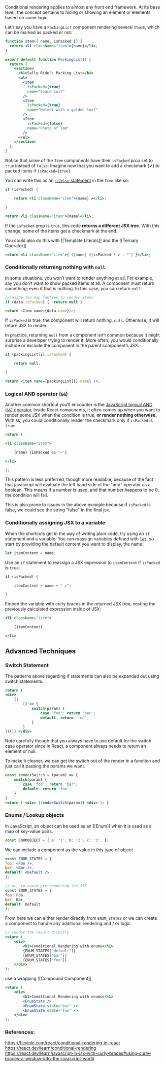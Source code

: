 Conditional rendering applies to almost any front end framework. At its base level, the concept pertains to hiding or showing an element or elements based on some logic.

Let’s say you have a `PackingList` component rendering several `Item`s, which can be marked as packed or not:

```jsx
function Item({ name, isPacked }) {
  return <li className="item">{name}</li>;
}

export default function PackingList() {
  return (
    <section>
      <h1>Sally Ride's Packing List</h1>
      <ul>
        <Item 
          isPacked={true} 
          name="Space suit" 
        />
        <Item 
          isPacked={true} 
          name="Helmet with a golden leaf" 
        />
        <Item 
          isPacked={false} 
          name="Photo of Tam" 
        />
      </ul>
    </section>
  );
}
```

Notice that some of the `Item` components have their `isPacked` prop set to `true` instead of `false`. Imagine now that you want to add a checkmark (✔) to packed items if `isPacked={true}`.

You can write this as an [`if`/`else` statement](https://developer.mozilla.org/en-US/docs/Web/JavaScript/Reference/Statements/if...else)  in the `Item` like so:

```jsx
if (isPacked) {  

	return <li className="item">{name} ✔</li>;  

}  

return <li className="item">{name}</li>;
```

If the `isPacked` prop is `true`, this code **returns a different JSX tree.** With this change, some of the items get a checkmark at the end.

You could also do this with [[Template Literals]] and the [[Ternary Operator]].

```jsx
return <li className="item">{`${name} ${isPacked ? ✔ : ""}`}</li>;
```

### Conditionally returning nothing with `null` [](https://react.dev/learn/conditional-rendering#conditionally-returning-nothing-with-null "Link for this heading")

In some situations, you won’t want to render anything at all. For example, say you don’t want to show packed items at all. A component must return something; even if that is nothing. In this case, you can return `null`:

```js
//inside the map funtion to render items
if (data.isPacked) {  return null }

return <Item name={data.name}/>;
```

If `isPacked` is true, the component will return nothing, `null`. Otherwise, it will return JSX to render.

In practice, returning `null` from a component isn’t common because it might surprise a developer trying to render it. More often, you would conditionally include or exclude the component in the parent component’s JSX.

```jsx
if (packingList[i].isPacked) {  

	return null;  

}  

return <Item name={packingList[i].name} />;
```

### Logical AND operator (`&&`) [](https://react.dev/learn/conditional-rendering#logical-and-operator- "Link for this heading")

Another common shortcut you’ll encounter is the [JavaScript logical AND (`&&`) operator.](https://developer.mozilla.org/en-US/docs/Web/JavaScript/Reference/Operators/Logical_AND#:~:text=The%20logical%20AND%20(%20%26%26%20)%20operator,it%20returns%20a%20Boolean%20value.) Inside React components, it often comes up when you want to render some JSX when the condition is true, **or render nothing otherwise.** With `&&`, you could conditionally render the checkmark only if `isPacked` is `true`:

```jsx
return (  

<li className="item">  

	{name} {isPacked && '✔'}  

</li>  

);
```

This pattern is less preferred, though more readable, because of the fact that javascript will evaluate the left hand side of the "and" operator as a boolean. This means if a number is used, and that number happens to be 0, the condition will fail.

This is also prone to issues in the above example because if `isPacked` is false, we could see the string "false" in the final jsx.

### Conditionally assigning JSX to a variable [](https://react.dev/learn/conditional-rendering#conditionally-assigning-jsx-to-a-variable "Link for Conditionally assigning JSX to a variable")

When the shortcuts get in the way of writing plain code, try using an `if` statement and a variable. You can reassign variables defined with [`let`](https://developer.mozilla.org/en-US/docs/Web/JavaScript/Reference/Statements/let), so start by providing the default content you want to display, the name:

```js
let itemContent = name;
```

Use an `if` statement to reassign a JSX expression to `itemContent` if `isPacked` is `true`:
```js
if (isPacked) {  

	itemContent = name + " ✔";  

}
```

Embed the variable with curly braces in the returned JSX tree, nesting the previously calculated expression inside of JSX:
```jsx
<li className="item">  

	{itemContent}  

</li>
```

## Advanced Techniques
### Switch Statement 
The patterns above regarding if statements can also be expanded out using switch statements.

```jsx
return ( 
<div> 
	{(
		() => {
			switch(param) {
				case 'foo': return 'bar';
				default: return 'foo'; 
			} 
		} 
})()} </div>
```

Note carefully though that you always have to use default for the switch case operator since in React, a component always needs to return an element or null.

To make it cleaner, we can get the switch out of the render in a function and just call it passing the params we want. 

```jsx
const renderSwitch = (param) => {
	switch(param) {
		case 'foo': return 'bar';
		default: return 'foo'; 
	} 
} 
return ( <div> {renderSwitch(param)} <div> ); }
```
### Enums / Lookup objects
In JavaScript, an object can be used as an [[Enum]] when it is used as a map of key-value pairs.

```js
const ENUMOBJECT = { a: '1', b: '2', c: '3', };
```

We can include a component as the value in this type of object 
```jsx
const ENUM_STATES = {
foo: <Foo />,
bar: <Bar />,
default: <Default />
};

// or, to avoid pre-rendering the JSX
const ENUM_STATES = {
foo: Foo,
bar: Bar,
default: Default
};
```

From here we can either render directly from `ENUM_STATES` or we can create a component to handle any additional rendering and / or logic.

```jsx
// render the result directly 
return ( 
	<div> 
		<h1>Conditional Rendering with enums</h1> 
		{ENUM_STATES["default"]} 
		{ENUM_STATES["bar"]} 
		{ENUM_STATES["foo"]} 
	</div> 
);
```

use a wrapping [[Compound Component]] 
```jsx
return ( 
	<div> 
		<h1>Conditional Rendering with enums</h1> 
		<EnumState /> 
		<EnumState state="bar" /> 
		<EnumState state="foo" /> 
	</div> 
);
```
### References:
https://flexiple.com/react/conditional-rendering-in-react
https://react.dev/learn/conditional-rendering
https://react.dev/learn/javascript-in-jsx-with-curly-braces#using-curly-braces-a-window-into-the-javascript-world